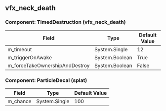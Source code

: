## vfx_neck_death

### Component: TimedDestruction (vfx_neck_death)

|Field|Type|Default Value|
|-----|----|-------------|
|m_timeout|System.Single|12|
|m_triggerOnAwake|System.Boolean|True|
|m_forceTakeOwnershipAndDestroy|System.Boolean|False|

### Component: ParticleDecal (splat)

|Field|Type|Default Value|
|-----|----|-------------|
|m_chance|System.Single|100|

